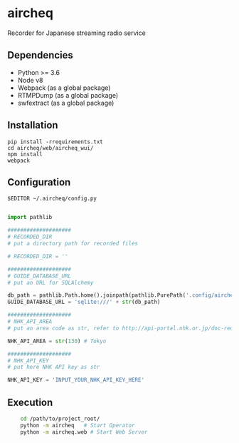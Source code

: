 # aircheq
Recorder for Japanese streaming radio service

## Dependencies
* Python >= 3.6
* Node v8
* Webpack (as a global package)
* RTMPDump (as a global package)
* swfextract (as a global package)

## Installation
    pip install -rrequirements.txt
    cd aircheq/web/aircheq_wui/
    npm install
    webpack

## Configuration
    $EDITOR ~/.aircheq/config.py
```python

import pathlib

####################
# RECORDED_DIR
# put a directory path for recorded files

# RECORDED_DIR = ''

####################
# GUIDE_DATABASE_URL
# put an URL for SQLAlchemy

db_path = pathlib.Path.home().joinpath(pathlib.PurePath('.config/aircheq/db/guide.db'))
GUIDE_DATABASE_URL = 'sqlite:///' + str(db_path)

####################
# NHK_API_AREA
# put an area code as str, refer to http://api-portal.nhk.or.jp/doc-request#explain_area

NHK_API_AREA = str(130) # Tokyo

####################
# NHK_API_KEY 
# put here NHK API key as str

NHK_API_KEY = 'INPUT_YOUR_NHK_API_KEY_HERE' 
```

## Execution
```bash
    cd /path/to/project_root/
    python -m aircheq   # Start Operator
    python -m aircheq.web # Start Web Server
```
